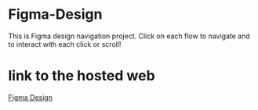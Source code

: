 # Figma-Design
This is Figma design navigation project.
Click on each flow to navigate and to interact with each click or scroll!
# link to the hosted web
[Figma Design](https://figma-design.onrender.com/)

